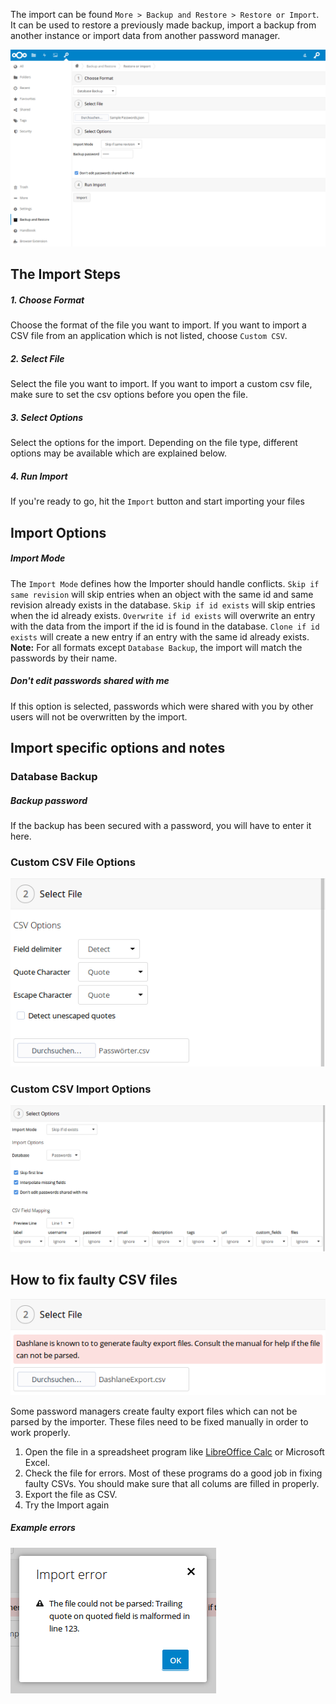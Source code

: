 The import can be found `More > Backup and Restore > Restore or Import`.
It can be used to restore a previously made backup, import a backup from another instance or import data from another password manager.

![The Import section](_files/import-overview.png)

## The Import Steps
##### 1. Choose Format
Choose the format of the file you want to import.
If you want to import a CSV file from an application which is not listed, choose `Custom CSV`.

##### 2. Select File
Select the file you want to import.
If you want to import a custom csv file, make sure to set the csv options before you open the file.

##### 3. Select Options
Select the options for the import.
Depending on the file type, different options may be available which are explained below.

##### 4. Run Import
If you're ready to go, hit the `Import` button and start importing your files


## Import Options
##### Import Mode
The `Import Mode` defines how the Importer should handle conflicts.
`Skip if same revision` will skip entries when an object with the same id and same revision already exists in the database.
`Skip if id exists` will skip entries when the id already exists.
`Overwrite if id exists` will overwrite an entry with the data from the import if the id is found in the database.
`Clone if id exists` will create a new entry if an entry with the same id already exists.
**Note:** For all formats except `Database Backup`, the import will match the passwords by their name.

##### Don't edit passwords shared with me
If this option is selected, passwords which were shared with you by other users will not be overwritten by the import.


## Import specific options and notes
### Database Backup
##### Backup password
If the backup has been secured with a password, you will have to enter it here.

### Custom CSV File Options
![Parsing otpions for custom csv files](_files/import-custom-csv-options.png)

### Custom CSV Import Options
![Import options and field mapping for a custom csv file](_files/import-custom-csv-mapping.png)

## How to fix faulty CSV files
![Warning for services which may create faulty exports](_files/import-faulty-csv.png)

Some password managers create faulty export files which can not be parsed by the importer.
These files need to be fixed manually in order to work properly.

1. Open the file in a spreadsheet program like [LibreOffice Calc](https://libreoffice.org) or Microsoft Excel.
2. Check the file for errors. Most of these programs do a good job in fixing faulty CSVs. You should make sure that all colums are filled in properly.
3. Export the file as CSV.
4. Try the Import again

##### Example errors
![Quotes are not escaped properly](_files/import-faulty-csv-error.png)

